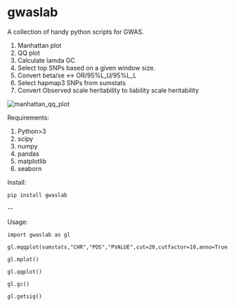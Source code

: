 # gwaslab
A collection of handy python scripts for GWAS.

1. Manhattan plot
2. QQ plot
3. Calculate lamda GC
4. Select top SNPs based on a given window size.
5. Convert beta/se <-> OR/95%L_U/95%L_L
6. Select hapmap3 SNPs from sumstats
7. Convert Observed scale heritability to liability scale heritability 

![manhattan_qq_plot](https://user-images.githubusercontent.com/40289485/154832769-eddaf72e-9664-4f33-86e9-199e8fe92e56.png)

Requirements:
1. Python>3
2. scipy
3. numpy
4. pandas
5. matplotlib
6. seaborn

Install:
```
pip install gwaslab
```
--

Usage:

```
import gwaslab as gl

gl.mqqplot(sumstats,"CHR","POS","PVALUE",cut=20,cutfactor=10,anno=True,verbose=True,save=True,title="gwaslab")

gl.mplot()

gl.qqplot()

gl.gc()

gl.getsig()
```



